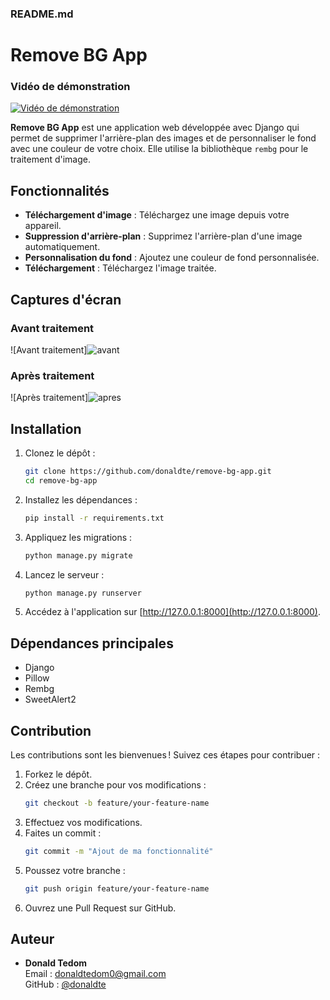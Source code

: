 

### README.md

# Remove BG App


### Vidéo de démonstration
[![Vidéo de démonstration](https://via.placeholder.com/400x200.png?text=Video+Demo)](https://github-production-user-asset-6210df.s3.amazonaws.com/81464575/393558594-ab248908-abd4-4032-a908-6334c117d85c.mp4)



**Remove BG App** est une application web développée avec Django qui permet de supprimer l'arrière-plan des images et de personnaliser le fond avec une couleur de votre choix. Elle utilise la bibliothèque `rembg` pour le traitement d'image.

## Fonctionnalités

- **Téléchargement d'image** : Téléchargez une image depuis votre appareil.
- **Suppression d'arrière-plan** : Supprimez l'arrière-plan d'une image automatiquement.
- **Personnalisation du fond** : Ajoutez une couleur de fond personnalisée.
- **Téléchargement** : Téléchargez l'image traitée.

## Captures d'écran


### Avant traitement
![Avant traitement]![avant](https://github.com/user-attachments/assets/fca0a819-94e1-4db9-b7e5-05c808741511)


### Après traitement
![Après traitement]![apres](https://github.com/user-attachments/assets/f3f269f8-7939-41c6-80bd-ca697dd7c107)



## Installation

1. Clonez le dépôt :
   ```bash
   git clone https://github.com/donaldte/remove-bg-app.git
   cd remove-bg-app
   ```

2. Installez les dépendances :
   ```bash
   pip install -r requirements.txt
   ```

3. Appliquez les migrations :
   ```bash
   python manage.py migrate
   ```

4. Lancez le serveur :
   ```bash
   python manage.py runserver
   ```

5. Accédez à l'application sur [http://127.0.0.1:8000](http://127.0.0.1:8000).

## Dépendances principales

- Django
- Pillow
- Rembg
- SweetAlert2

## Contribution

Les contributions sont les bienvenues ! Suivez ces étapes pour contribuer :

1. Forkez le dépôt.
2. Créez une branche pour vos modifications :
   ```bash
   git checkout -b feature/your-feature-name
   ```
3. Effectuez vos modifications.
4. Faites un commit :
   ```bash
   git commit -m "Ajout de ma fonctionnalité"
   ```
5. Poussez votre branche :
   ```bash
   git push origin feature/your-feature-name
   ```
6. Ouvrez une Pull Request sur GitHub.

## Auteur

- **Donald Tedom**  
  Email : [donaldtedom0@gmail.com](mailto:donaldtedom0@gmail.com)  
  GitHub : [@donaldte](https://github.com/donaldte)

